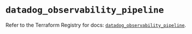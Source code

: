 # `datadog_observability_pipeline`

Refer to the Terraform Registry for docs: [`datadog_observability_pipeline`](https://registry.terraform.io/providers/datadog/datadog/3.77.0/docs/resources/observability_pipeline).

